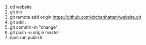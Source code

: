 1. cd website
2. git init
3. git remote add origin https://github.com/drchanhattan/website.git
4. git add .
5. git commit -m "change"
6. git push -u origin master
7. npm run publish
